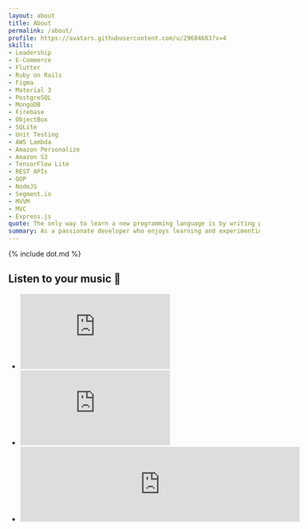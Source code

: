 ```yaml
---
layout: about
title: About
permalink: /about/
profile: https://avatars.githubusercontent.com/u/29684683?v=4
skills:
- Leadership
- E-Commerce
- Flutter
- Ruby on Rails
- Figma
- Material 3
- PostgreSQL
- MongoDB
- Firebase
- ObjectBox
- SQLite
- Unit Testing
- AWS Lambda
- Amazon Personalize
- Amazon S3
- TensorFlow Lite
- REST APIs
- OOP
- NodeJS
- Segment.io
- MVVM
- MVC
- Express.js
quote: The only way to learn a new programming language is by writing programs in it - Dennis Ritchie
summary: As a passionate developer who enjoys learning and experimenting with new technologies, I bring over 3 years of experience in software development and interface design. This experience has equipped me with a strong foundation for problem-solving, adapting to new programming languages, and transforming ideas into scalable applications.
---
```

{% include dot.md %}
<h2 class="post-list-heading">Listen to your music 🎸</h2>

<div class="splide video-gallery">
  <div class="splide__track">
    <ul class="splide__list">
      <li class="splide__slide no-padding">
        <iframe src="https://www.facebook.com/plugins/video.php?height=322&href=https%3A%2F%2Fweb.facebook.com%2Ftheacheng.
  g6%2Fvideos%2F447226289555248%2F&show_text=false&width=560&t=0" scrolling="no" frameborder="0" allowfullscreen="true"
          allow="autoplay; clipboard-write; encrypted-media; picture-in-picture; web-share"
          allowFullScreen="true"></iframe>
      </li>
      <li class="splide__slide no-padding">
        <iframe
          src="https://www.facebook.com/plugins/video.php?height=323&href=https%3A%2F%2Fweb.facebook.com%2Ftheacheng.g6%2Fvideos%2F352314369046441%2F&show_text=false&width=560&t=0"
          style="border:none;overflow:hidden" scrolling="no" frameborder="0" allowfullscreen="true"
          allow="autoplay; clipboard-write; encrypted-media; picture-in-picture; web-share"
          allowFullScreen="true"></iframe>
      </li>
      <li class="splide__slide no-padding scale-up">
       <iframe width="560" src="https://www.youtube.com/embed/rmIQ5BegN8A" title="YouTube video player" frameborder="0" allow="accelerometer; autoplay; clipboard-write; encrypted-media; gyroscope; picture-in-picture" allowfullscreen></iframe>
      </li>
    </ul>
  </div>
</div>
<script src="https://cdn.jsdelivr.net/npm/@splidejs/splide@latest/dist/js/splide.min.js"></script>
<script>
  function testimonialSetup() {
    const primarySlider = new Splide('.splide', {
      type: 'fade',
      pagination: false,
      arrows: true,
      cover: true,
      drag: false,
    });
    document.addEventListener('DOMContentLoaded', function () {
      primarySlider.mount();
    });
  }
  testimonialSetup();
</script>
